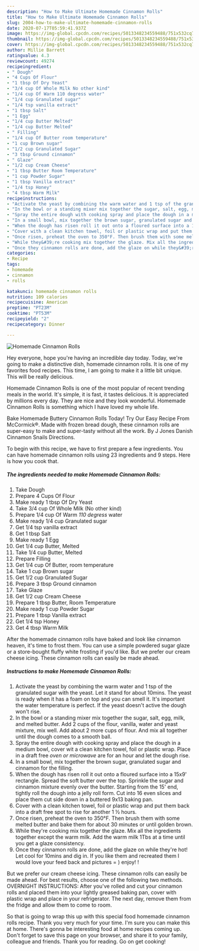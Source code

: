 ```yaml
---
description: "How to Make Ultimate Homemade Cinnamon Rolls"
title: "How to Make Ultimate Homemade Cinnamon Rolls"
slug: 2004-how-to-make-ultimate-homemade-cinnamon-rolls
date: 2020-07-17T05:59:41.937Z
image: https://img-global.cpcdn.com/recipes/5013348234559488/751x532cq70/homemade-cinnamon-rolls-recipe-main-photo.jpg
thumbnail: https://img-global.cpcdn.com/recipes/5013348234559488/751x532cq70/homemade-cinnamon-rolls-recipe-main-photo.jpg
cover: https://img-global.cpcdn.com/recipes/5013348234559488/751x532cq70/homemade-cinnamon-rolls-recipe-main-photo.jpg
author: Millie Barrett
ratingvalue: 4.3
reviewcount: 49274
recipeingredient:
- " Dough"
- "4 Cups Of Flour"
- "1 tbsp Of Dry Yeast"
- "3/4 cup Of Whole Milk No other kind"
- "1/4 cup Of Warm 110 degress water"
- "1/4 cup Granulated sugar"
- "1/4 tsp vanilla extract"
- "1 tbsp Salt"
- "1 Egg"
- "1/4 cup Butter Melted"
- "1/4 cup Butter Melted"
- " Filling"
- "1/4 cup Of Butter room temperature"
- "1 cup Brown sugar"
- "1/2 cup Granulated Sugar"
- "3 tbsp Ground cinnamon"
- " Glaze"
- "1/2 cup Cream Cheese"
- "1 tbsp Butter Room Temperature"
- "1 cup Powder Sugar"
- "1 tbsp Vanilla extract"
- "1/4 tsp Honey"
- "4 tbsp Warm Milk"
recipeinstructions:
- "Activate the yeast by combining the warm water and 1 tsp of the granulated sugar with the yeast. Let it stand for about 10mins. The yeast is ready when it has a foam on top and you can smell it. It&#39;s important the water temperature is perfect.  If the yeast doesn&#39;t active the dough won&#39;t rise."
- "In the bowl or a standing mixer mix together the sugar, salt, egg, milk,  and melted butter. Add 2 cups of the flour, vanilla, water and yeast mixture, mix well. Add about 2 more cups of flour. And mix all together until the dough comes to a smooth ball."
- "Spray the entire dough with cooking spray and place the dough in a medium bowl, cover wit a clean kitchen towel, foil or plastic wrap. Place in a draft free *oven or microwave* are for an hour and let the dough rise."
- "In a small bowl, mix together the brown sugar, granulated sugar and cinnamon for the filling."
- "When the dough has risen roll it out onto a floured surface into a 15x9&#39; rectangle. Spread the soft butter over the top. Sprinkle the sugar and cinnamon mixture evenly over the butter. Starting from the 15&#39; end, tightly roll the dough into a jelly roll form. Cut into 16 even slices and place them cut side down in a buttered 9x13 baking pan."
- "Cover with a clean kitchen towel, foil or plastic wrap and put them back into a draft free spot to rise for another 1 ½ hours."
- "Once risen, preheat the oven to 350°F. Then brush them with some melted butter and bake them for about 30 minutes or until golden brown."
- "While they&#39;re cooking mix together the glaze. Mix all the ingredients together except the warm milk. Add the warm milk 1Tbs at a time until you get a glaze consistency."
- "Once they cinnamon rolls are done, add the glaze on while they&#39;re hot! Let cool for 10mins and dig in. If you like them and recreated them I would love your feed back and pictures = ) enjoy! !"
categories:
- Recipe
tags:
- homemade
- cinnamon
- rolls

katakunci: homemade cinnamon rolls 
nutrition: 109 calories
recipecuisine: American
preptime: "PT23M"
cooktime: "PT53M"
recipeyield: "2"
recipecategory: Dinner

---
```



![Homemade Cinnamon Rolls](https://img-global.cpcdn.com/recipes/5013348234559488/751x532cq70/homemade-cinnamon-rolls-recipe-main-photo.jpg)

Hey everyone, hope you're having an incredible day today. Today, we're going to make a distinctive dish, homemade cinnamon rolls. It is one of my favorites food recipes. This time, I am going to make it a little bit unique. This will be really delicious.

Homemade Cinnamon Rolls is one of the most popular of recent trending meals in the world. It's simple, it is fast, it tastes delicious. It is appreciated by millions every day. They are nice and they look wonderful. Homemade Cinnamon Rolls is something which I have loved my whole life.

Bake Homemade Buttery Cinnamon Rolls Today! Try Our Easy Recipe From McCormick®. Made with frozen bread dough, these cinnamon rolls are super-easy to make and super-tasty without all the work. By J Jones Danish Cinnamon Snails Directions.


To begin with this recipe, we have to first prepare a few ingredients. You can have homemade cinnamon rolls using 23 ingredients and 9 steps. Here is how you cook that.

<!--inarticleads1-->

##### The ingredients needed to make Homemade Cinnamon Rolls:

1. Take  Dough
1. Prepare 4 Cups Of Flour
1. Make ready 1 tbsp Of Dry Yeast
1. Take 3/4 cup Of Whole Milk (No other kind)
1. Prepare 1/4 cup Of Warm *110 degress* water
1. Make ready 1/4 cup Granulated sugar
1. Get 1/4 tsp vanilla extract
1. Get 1 tbsp Salt
1. Make ready 1 Egg
1. Get 1/4 cup Butter, Melted
1. Take 1/4 cup Butter, Melted
1. Prepare  Filling
1. Get 1/4 cup Of Butter, room temperature
1. Take 1 cup Brown sugar
1. Get 1/2 cup Granulated Sugar
1. Prepare 3 tbsp Ground cinnamon
1. Take  Glaze
1. Get 1/2 cup Cream Cheese
1. Prepare 1 tbsp Butter, Room Temperature
1. Make ready 1 cup Powder Sugar
1. Prepare 1 tbsp Vanilla extract
1. Get 1/4 tsp Honey
1. Get 4 tbsp Warm Milk


After the homemade cinnamon rolls have baked and look like cinnamon heaven, it&#39;s time to frost them. You can use a simple powdered sugar glaze or a store-bought fluffy white frosting if you&#39;d like. But we prefer our cream cheese icing. These cinnamon rolls can easily be made ahead. 

<!--inarticleads2-->

##### Instructions to make Homemade Cinnamon Rolls:

1. Activate the yeast by combining the warm water and 1 tsp of the granulated sugar with the yeast. Let it stand for about 10mins. The yeast is ready when it has a foam on top and you can smell it. It&#39;s important the water temperature is perfect.  If the yeast doesn&#39;t active the dough won&#39;t rise.
1. In the bowl or a standing mixer mix together the sugar, salt, egg, milk,  and melted butter. Add 2 cups of the flour, vanilla, water and yeast mixture, mix well. Add about 2 more cups of flour. And mix all together until the dough comes to a smooth ball.
1. Spray the entire dough with cooking spray and place the dough in a medium bowl, cover wit a clean kitchen towel, foil or plastic wrap. Place in a draft free *oven or microwave* are for an hour and let the dough rise.
1. In a small bowl, mix together the brown sugar, granulated sugar and cinnamon for the filling.
1. When the dough has risen roll it out onto a floured surface into a 15x9&#39; rectangle. Spread the soft butter over the top. Sprinkle the sugar and cinnamon mixture evenly over the butter. Starting from the 15&#39; end, tightly roll the dough into a jelly roll form. Cut into 16 even slices and place them cut side down in a buttered 9x13 baking pan.
1. Cover with a clean kitchen towel, foil or plastic wrap and put them back into a draft free spot to rise for another 1 ½ hours.
1. Once risen, preheat the oven to 350°F. Then brush them with some melted butter and bake them for about 30 minutes or until golden brown.
1. While they&#39;re cooking mix together the glaze. Mix all the ingredients together except the warm milk. Add the warm milk 1Tbs at a time until you get a glaze consistency.
1. Once they cinnamon rolls are done, add the glaze on while they&#39;re hot! Let cool for 10mins and dig in. If you like them and recreated them I would love your feed back and pictures = ) enjoy! !


But we prefer our cream cheese icing. These cinnamon rolls can easily be made ahead. For best results, choose one of the following two methods. OVERNIGHT INSTRUCTIONS: After you&#39;ve rolled and cut your cinnamon rolls and placed them into your lightly greased baking pan, cover with plastic wrap and place in your refrigerator. The next day, remove them from the fridge and allow them to come to room. 

So that is going to wrap this up with this special food homemade cinnamon rolls recipe. Thank you very much for your time. I'm sure you can make this at home. There's gonna be interesting food at home recipes coming up. Don't forget to save this page on your browser, and share it to your family, colleague and friends. Thank you for reading. Go on get cooking!

